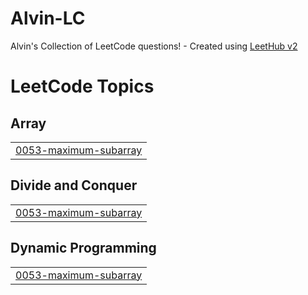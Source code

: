 # Alvin-LC
Alvin's Collection of LeetCode questions! - Created using [LeetHub v2](https://github.com/arunbhardwaj/LeetHub-2.0)

<!---LeetCode Topics Start-->
# LeetCode Topics
## Array
|  |
| ------- |
| [0053-maximum-subarray](https://github.com/AlvinRuan/Alvin-LC/tree/master/0053-maximum-subarray) |
## Divide and Conquer
|  |
| ------- |
| [0053-maximum-subarray](https://github.com/AlvinRuan/Alvin-LC/tree/master/0053-maximum-subarray) |
## Dynamic Programming
|  |
| ------- |
| [0053-maximum-subarray](https://github.com/AlvinRuan/Alvin-LC/tree/master/0053-maximum-subarray) |
<!---LeetCode Topics End-->